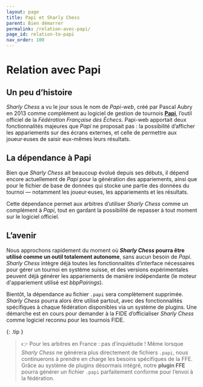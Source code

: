 ```yaml
---
layout: page
title: Papi et Sharly Chess
parent: Bien démarrer
permalink: /relation-avec-papi/
page_id: relation-to-papi
nav_order: 100
---
```


# Relation avec Papi

## Un peu d’histoire

_Sharly Chess_ a vu le jour sous le nom de _Papi-web_, créé par Pascal Aubry en 2013 comme complément au logiciel de gestion de tournois **[Papi](https://www.echecs.asso.fr/Actu.aspx?Ref=142877)**, l’outil officiel de la _Fédération Française des Échecs_.
Papi-web apportait deux fonctionnalités majeures que _Papi_ ne proposait pas : la possibilité d’afficher les appariements sur des écrans externes, et celle de permettre aux joueur·euses de saisir eux-mêmes leurs résultats.

## La dépendance à Papi

Bien que _Sharly Chess_ ait beaucoup évolué depuis ses débuts, il dépend encore actuellement de _Papi_ pour la génération des appariements, ainsi que pour le fichier de base de données qui stocke une partie des données du tournoi — notamment les joueur·euses, les appariements et les résultats.

Cette dépendance permet aux arbitres d’utiliser _Sharly Chess_ comme un complément à _Papi_, tout en gardant la possibilité de repasser à tout moment sur le logiciel officiel.

## L’avenir

Nous approchons rapidement du moment où **_Sharly Chess_ pourra être utilisé comme un outil totalement autonome**, sans aucun besoin de _Papi_.
_Sharly Chess_ intègre déjà toutes les fonctionnalités d’interface nécessaires pour gérer un tournoi en système suisse, et des versions expérimentales peuvent déjà générer les appariements de manière indépendante (le moteur d'appariement utilisé est _bbpPairings_).

Bientôt, la dépendance au fichier `.papi` sera complètement supprimée. _Sharly Chess_ pourra alors être utilisé partout, avec des fonctionnalités spécifiques à chaque fédération disponibles via un système de plugins.
Une démarche est en cours pour demander à la FIDE d’officialiser _Sharly Chess_ comme logiciel reconnu pour les tournois FIDE.

{: .tip }
> :point_right: Pour les arbitres en France : pas d’inquiétude ! Même lorsque _Sharly Chess_ ne générera plus directement de fichiers `.papi`, nous continuerons à prendre en charge les besoins spécifiques de la FFE. Grâce au système de plugins désormais intégré, notre **plugin FFE** pourra générer un fichier `.papi` parfaitement conforme pour l’envoi à la fédération.
